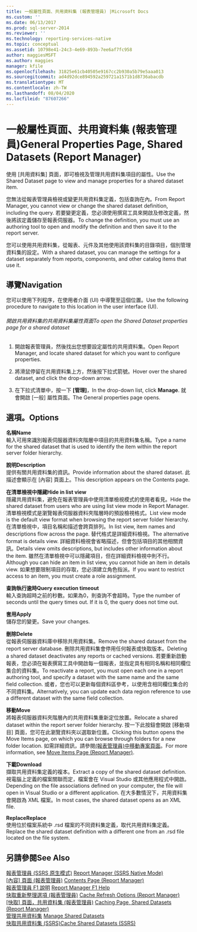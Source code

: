 ```yaml
---
title: 一般屬性頁面、共用資料集 (報表管理員) |Microsoft Docs
ms.custom: ''
ms.date: 06/13/2017
ms.prod: sql-server-2014
ms.reviewer: ''
ms.technology: reporting-services-native
ms.topic: conceptual
ms.assetid: 10798e41-24c3-4e69-893b-7ee6af7fc958
author: maggiesMSFT
ms.author: maggies
manager: kfile
ms.openlocfilehash: 31825e61cb40505e9167cc2b930a5b79e5aaa013
ms.sourcegitcommit: ad4d92dce894592a259721a1571b1d8736abacdb
ms.translationtype: MT
ms.contentlocale: zh-TW
ms.lasthandoff: 08/04/2020
ms.locfileid: "87607266"
---
```

# <a name="general-properties-page-shared-datasets-report-manager"></a><span data-ttu-id="43709-102">一般屬性頁面、共用資料集 (報表管理員)</span><span class="sxs-lookup"><span data-stu-id="43709-102">General Properties Page, Shared Datasets (Report Manager)</span></span>
  <span data-ttu-id="43709-103">使用 [共用資料集] 頁面，即可檢視及管理共用資料集項目的屬性。</span><span class="sxs-lookup"><span data-stu-id="43709-103">Use the Shared Dataset page to view and manage properties for a shared dataset item.</span></span>  
  
 <span data-ttu-id="43709-104">您無法從報表管理員檢視或變更共用資料集定義，包括查詢在內。</span><span class="sxs-lookup"><span data-stu-id="43709-104">From Report Manager, you cannot view or change the shared dataset definition, including the query.</span></span> <span data-ttu-id="43709-105">若要變更定義，您必須使用撰寫工具來開啟及修改定義，然後將該定義儲存至報表伺服器。</span><span class="sxs-lookup"><span data-stu-id="43709-105">To change the definition, you must use an authoring tool to open and modify the definition and then save it to the report server.</span></span>  
  
 <span data-ttu-id="43709-106">您可以使用共用資料集，從報表、元件及其他使用該資料集的目錄項目，個別管理資料集的設定。</span><span class="sxs-lookup"><span data-stu-id="43709-106">With a shared dataset, you can manage the settings for a dataset separately from reports, components, and other catalog items that use it.</span></span>  
  
## <a name="navigation"></a><span data-ttu-id="43709-107">導覽</span><span class="sxs-lookup"><span data-stu-id="43709-107">Navigation</span></span>  
 <span data-ttu-id="43709-108">您可以使用下列程序，在使用者介面 (UI) 中導覽至這個位置。</span><span class="sxs-lookup"><span data-stu-id="43709-108">Use the following procedure to navigate to this location in the user interface (UI).</span></span>  
  
###### <a name="to-open-the-shared-dataset-properties-page-for-a-shared-dataset"></a><span data-ttu-id="43709-109">開啟共用資料集的共用資料集屬性頁面</span><span class="sxs-lookup"><span data-stu-id="43709-109">To open the Shared Dataset properties page for a shared dataset</span></span>  
  
1.  <span data-ttu-id="43709-110">開啟報表管理員，然後找出您想要設定屬性的共用資料集。</span><span class="sxs-lookup"><span data-stu-id="43709-110">Open Report Manager, and locate shared dataset for which you want to configure properties.</span></span>  
  
2.  <span data-ttu-id="43709-111">將滑鼠停留在共用資料集上方，然後按下拉式箭號。</span><span class="sxs-lookup"><span data-stu-id="43709-111">Hover over the shared dataset, and click the drop-down arrow.</span></span>  
  
3.  <span data-ttu-id="43709-112">在下拉式清單中，按一下 **[管理]**，</span><span class="sxs-lookup"><span data-stu-id="43709-112">In the drop-down list, click **Manage**.</span></span> <span data-ttu-id="43709-113">就會開啟 [一般] 屬性頁面。</span><span class="sxs-lookup"><span data-stu-id="43709-113">The General properties page opens.</span></span>  
  
## <a name="options"></a><span data-ttu-id="43709-114">選項。</span><span class="sxs-lookup"><span data-stu-id="43709-114">Options</span></span>  
 <span data-ttu-id="43709-115">**名稱**</span><span class="sxs-lookup"><span data-stu-id="43709-115">**Name**</span></span>  
 <span data-ttu-id="43709-116">輸入可用來識別報表伺服器資料夾階層中項目的共用資料集名稱。</span><span class="sxs-lookup"><span data-stu-id="43709-116">Type a name for the shared dataset that is used to identify the item within the report server folder hierarchy.</span></span>  
  
 <span data-ttu-id="43709-117">**說明**</span><span class="sxs-lookup"><span data-stu-id="43709-117">**Description**</span></span>  
 <span data-ttu-id="43709-118">提供有關共用資料集的資訊。</span><span class="sxs-lookup"><span data-stu-id="43709-118">Provide information about the shared dataset.</span></span> <span data-ttu-id="43709-119">此描述會顯示在 [內容] 頁面上。</span><span class="sxs-lookup"><span data-stu-id="43709-119">This description appears on the Contents page.</span></span>  
  
 <span data-ttu-id="43709-120">**在清單檢視中隱藏**</span><span class="sxs-lookup"><span data-stu-id="43709-120">**Hide in list view**</span></span>  
 <span data-ttu-id="43709-121">隱藏共用資料集，避免在報表管理員中使用清單檢視模式的使用者看見。</span><span class="sxs-lookup"><span data-stu-id="43709-121">Hide the shared dataset from users who are using list view mode in Report Manager.</span></span> <span data-ttu-id="43709-122">清單檢視模式是瀏覽報表伺服器資料夾階層時的預設檢視格式。</span><span class="sxs-lookup"><span data-stu-id="43709-122">List view mode is the default view format when browsing the report server folder hierarchy.</span></span> <span data-ttu-id="43709-123">在清單檢視中，項目名稱和描述會跨頁排列。</span><span class="sxs-lookup"><span data-stu-id="43709-123">In list view, item names and descriptions flow across the page.</span></span> <span data-ttu-id="43709-124">替代格式是詳細資料檢視。</span><span class="sxs-lookup"><span data-stu-id="43709-124">The alternative format is details view.</span></span> <span data-ttu-id="43709-125">詳細資料檢視會省略描述，但會包括項目的其他相關資訊。</span><span class="sxs-lookup"><span data-stu-id="43709-125">Details view omits descriptions, but includes other information about the item.</span></span> <span data-ttu-id="43709-126">雖然在清單檢視中可以隱藏項目，但在詳細資料檢視中則不行。</span><span class="sxs-lookup"><span data-stu-id="43709-126">Although you can hide an item in list view, you cannot hide an item in details view.</span></span> <span data-ttu-id="43709-127">如果想要限制項目的存取，您必須建立角色指派。</span><span class="sxs-lookup"><span data-stu-id="43709-127">If you want to restrict access to an item, you must create a role assignment.</span></span>  
  
 <span data-ttu-id="43709-128">**查詢執行逾時**</span><span class="sxs-lookup"><span data-stu-id="43709-128">**Query execution timeout**</span></span>  
 <span data-ttu-id="43709-129">輸入查詢超時之前的秒數。如果為0，則查詢不會超時。</span><span class="sxs-lookup"><span data-stu-id="43709-129">Type the number of seconds until the query times out. If it is 0, the query does not time out.</span></span>  
  
 <span data-ttu-id="43709-130">**套用**</span><span class="sxs-lookup"><span data-stu-id="43709-130">**Apply**</span></span>  
 <span data-ttu-id="43709-131">儲存您的變更。</span><span class="sxs-lookup"><span data-stu-id="43709-131">Save your changes.</span></span>  
  
 <span data-ttu-id="43709-132">**刪除**</span><span class="sxs-lookup"><span data-stu-id="43709-132">**Delete**</span></span>  
 <span data-ttu-id="43709-133">從報表伺服器資料庫中移除共用資料集。</span><span class="sxs-lookup"><span data-stu-id="43709-133">Remove the shared dataset from the report server database.</span></span> <span data-ttu-id="43709-134">刪除共用資料集會停用任何報表或快取版本。</span><span class="sxs-lookup"><span data-stu-id="43709-134">Deleting a shared dataset deactivates any reports or cached versions.</span></span> <span data-ttu-id="43709-135">若要重新啟動報表，您必須在報表撰寫工具中開啟每一個報表，並指定具有相同名稱和相同欄位集合的資料集。</span><span class="sxs-lookup"><span data-stu-id="43709-135">To reactivate a report, you must open each one in a report authoring tool, and specify a dataset with the same name and the same field collection.</span></span> <span data-ttu-id="43709-136">或者，您也可以更新每個資料區參考，以使用含相同欄位集合的不同資料集。</span><span class="sxs-lookup"><span data-stu-id="43709-136">Alternatively, you can update each data region reference to use a different dataset with the same field collection.</span></span>  
  
 <span data-ttu-id="43709-137">**移動**</span><span class="sxs-lookup"><span data-stu-id="43709-137">**Move**</span></span>  
 <span data-ttu-id="43709-138">將報表伺服器資料夾階層內的共用資料集重新定位放置。</span><span class="sxs-lookup"><span data-stu-id="43709-138">Relocate a shared dataset within the report server folder hierarchy.</span></span> <span data-ttu-id="43709-139">按一下此按鈕會開啟 [移動項目] 頁面，您可在此瀏覽資料夾以選取新位置。</span><span class="sxs-lookup"><span data-stu-id="43709-139">Clicking this button opens the Move Items page, on which you can browse through folders for a new folder location.</span></span> <span data-ttu-id="43709-140">如需詳細資訊，請參閱[&#40;報表管理員&#41;中移動專案頁面](../../2014/reporting-services/move-items-page-report-manager.md)。</span><span class="sxs-lookup"><span data-stu-id="43709-140">For more information, see [Move Items Page &#40;Report Manager&#41;](../../2014/reporting-services/move-items-page-report-manager.md).</span></span>  
  
 <span data-ttu-id="43709-141">**下載**</span><span class="sxs-lookup"><span data-stu-id="43709-141">**Download**</span></span>  
 <span data-ttu-id="43709-142">擷取共用資料集定義的複本。</span><span class="sxs-lookup"><span data-stu-id="43709-142">Extract a copy of the shared dataset definition.</span></span> <span data-ttu-id="43709-143">視電腦上定義的檔案關聯而定，檔案會在 Visual Studio 或其他應用程式中開啟。</span><span class="sxs-lookup"><span data-stu-id="43709-143">Depending on the file associations defined on your computer, the file will open in Visual Studio or a different application.</span></span> <span data-ttu-id="43709-144">在大多數情況下，共用資料集會開啟為 XML 檔案。</span><span class="sxs-lookup"><span data-stu-id="43709-144">In most cases, the shared dataset opens as an XML file.</span></span>  
  
 <span data-ttu-id="43709-145">**Replace**</span><span class="sxs-lookup"><span data-stu-id="43709-145">**Replace**</span></span>  
 <span data-ttu-id="43709-146">使用位於檔案系統中 .rsd 檔案的不同資料集定義，取代共用資料集定義。</span><span class="sxs-lookup"><span data-stu-id="43709-146">Replace the shared dataset definition with a different one from an .rsd file located on the file system.</span></span>  
  
## <a name="see-also"></a><span data-ttu-id="43709-147">另請參閱</span><span class="sxs-lookup"><span data-stu-id="43709-147">See Also</span></span>  
 <span data-ttu-id="43709-148">[報表管理員 &#40;SSRS 原生模式&#41;](../../2014/reporting-services/report-manager-ssrs-native-mode.md) </span><span class="sxs-lookup"><span data-stu-id="43709-148">[Report Manager  &#40;SSRS Native Mode&#41;](../../2014/reporting-services/report-manager-ssrs-native-mode.md) </span></span>  
 <span data-ttu-id="43709-149">[[內容] 頁面 &#40;報表管理員&#41;](../../2014/reporting-services/contents-page-report-manager.md) </span><span class="sxs-lookup"><span data-stu-id="43709-149">[Contents Page &#40;Report Manager&#41;](../../2014/reporting-services/contents-page-report-manager.md) </span></span>  
 <span data-ttu-id="43709-150">[報表管理員 F1 說明](../../2014/reporting-services/report-manager-f1-help.md) </span><span class="sxs-lookup"><span data-stu-id="43709-150">[Report Manager F1 Help](../../2014/reporting-services/report-manager-f1-help.md) </span></span>  
 <span data-ttu-id="43709-151">[快取重新整理選項 &#40;報表管理員&#41;](../../2014/reporting-services/cache-refresh-options-report-manager.md) </span><span class="sxs-lookup"><span data-stu-id="43709-151">[Cache Refresh Options &#40;Report Manager&#41;](../../2014/reporting-services/cache-refresh-options-report-manager.md) </span></span>  
 <span data-ttu-id="43709-152">[[快取] 頁面，共用資料集 &#40;報表管理員&#41;](../../2014/reporting-services/caching-page-shared-datasets-report-manager.md) </span><span class="sxs-lookup"><span data-stu-id="43709-152">[Caching Page, Shared Datasets &#40;Report Manager&#41;](../../2014/reporting-services/caching-page-shared-datasets-report-manager.md) </span></span>  
 <span data-ttu-id="43709-153">[管理共用資料集](report-data/manage-shared-datasets.md) </span><span class="sxs-lookup"><span data-stu-id="43709-153">[Manage Shared Datasets](report-data/manage-shared-datasets.md) </span></span>  
 [<span data-ttu-id="43709-154">快取共用資料集 &#40;SSRS&#41;</span><span class="sxs-lookup"><span data-stu-id="43709-154">Cache Shared Datasets &#40;SSRS&#41;</span></span>](report-server/cache-shared-datasets-ssrs.md)  
  
  
